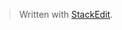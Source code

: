 


> Written with [StackEdit](https://stackedit.io/).
<!--stackedit_data:
eyJoaXN0b3J5IjpbMTg4MTY2NTExMV19
-->